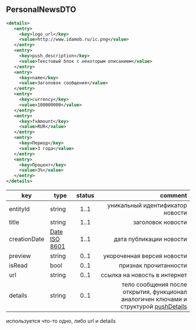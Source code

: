 ﻿## PersonalNewsDTO

```xml
<details>
   <entry>
     <key>logo_url</key>
     <value>http://www.idamob.ru/ic.png</value>
   </entry>
   <entry>
     <key>push_description</key>
     <value>Текстовый блок с некоторым описанием</value>
   </entry>
   <entry>
     <key>name</key>
     <value>Заголовок сообщения</value>
   </entry>
   <entry>
     <key>currency</key>
     <value>100000000</value>
   </entry>
   <entry>
     <key>fxAmount</key>
     <value>RUR</value>
   </entry>
   <entry>
     <key>Период</key>
     <value>3 года</value>
   </entry>
   <entry>
     <key>Процент</key>
     <value>3%</value>
   </entry>
</details>
```

key | type | status | comment
--- | ---- | :----: | ---:
entityId | string | 1..1 | уникальный идентификатор новости
title | string | 1..1 | заголовок новости
creationDate | [Date ISO 8601](https://ru.wikipedia.org/wiki/ISO_8601) | 1..1 | дата публикации новости
preview | string | 0..1 | укороченная версия новости
isRead | bool | 0..1 | признак прочитанности
url | string | 0..1 | ссылка на новость в интернет
details | string | 0..1 | тело сообщения после открытия, функционал аналогичен ключами и структурой [pushDetails](https://doc.idamob.ru/pigeon#pushdetails)

<aside class="error">используется что-то одно, либо url и details</aside>
